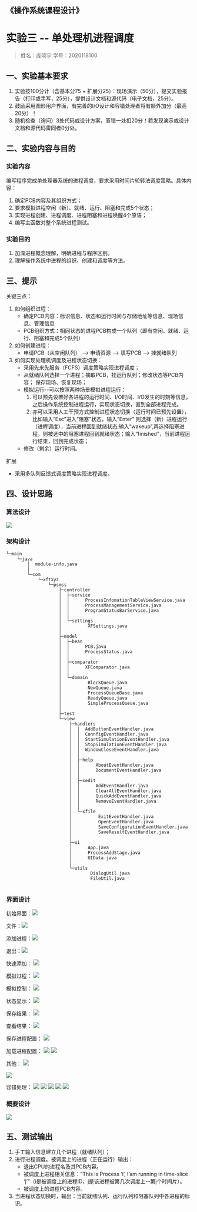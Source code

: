 ## 《操作系统课程设计》
# 实验三 -- 单处理机进程调度

> 姓名：庞晓宇 学号：2020118100


## 一、实验基本要求
1. 实验按100分计（含基本分75 + 扩展分25）：现场演示（50分），提交实验报告（打印或手写，25分），提供设计文档和源代码（电子文档，25分）。
2. 鼓励采用图形用户界面，有完善的I/O设计和容错处理者将有额外加分（最高20分）！
3. 随机检查（询问）3处代码或设计方案，答错一处扣20分！若发现演示或设计文档和源代码雷同者0分处。


## 二、实验内容与目的

### 实验内容
编写程序完成单处理器系统的进程调度，要求采用时间片轮转法调度策略。具体内容：
1. 确定PCB内容及其组织方式；
2. 要求模拟进程空闲（新）、就绪、运行、阻塞和完成5个状态；
3. 实现进程创建、进程调度、进程阻塞和进程唤醒4个原语；
4. 编写主函数对整个系统进程测试。

### 实验目的
1. 加深进程概念理解，明确进程与程序区别。
2. 理解操作系统中进程的组织、创建和调度等方法。


## 三、提示
关键三点：
1. 如何组织进程：
   - 确定PCB内容：标识信息、状态和运行时间与存储地址等信息、现场信息、管理信息
   - PCB组织方式：相同状态的进程PCB构成一个队列（即有空闲、就绪、运行、阻塞和完成5个队列）
2. 如何创建进程：
   - 申请PCB（从空闲队列） —> 申请资源 —> 填写PCB —> 挂就绪队列
3. 如何实现处理机调度及进程状态切换：
   - 采用先来先服务（FCFS）调度策略实现进程调度；
   - 从就绪队列选择一个进程；摘取PCB，挂运行队列；修改状态等PCB内容； 保存现场、恢复现场；
   - 模拟运行--可以按照两种场景模拟进程运行：
     1. 可以预先设置好各进程的运行时间、I/O时间、I/O发生的时刻等信息，之后操作系统控制进程运行，实现状态切换，直到全部进程完成。
     2. 亦可以采用人工干预方式控制进程状态切换（运行时间已预先设置），比如输入“Esc”进入“阻塞”状态，输入“Enter” 则选择（新）进程运行（进程调度），当前进程回到就绪状态;输入“wakeup”,再选择阻塞进程，则被选中的阻塞进程回到就绪状态；输入“finished”，当前进程运行结束，回到完成状态；
   - 修改（剩余）运行时间。

扩展
- 采用多队列反馈式调度策略实现进程调度。


## 四、设计思路

### 算法设计
<!-- TODO：算法流程图 / 伪代码 -->
![](imgs/2022-05-04-18-12-41.png)

### 架构设计
<!-- TODO：src目录[tree src > frame.txt] -->
```
└─main
    └─java
        │  module-info.java
        │  
        └─com
            └─xftxyz
                └─psmss
                    ├─controller
                    │  ├─service
                    │  │      ProcessInfomationTableViewService.java
                    │  │      ProcessManagementService.java
                    │  │      ProgramStatusBarService.java
                    │  │      
                    │  └─settings
                    │          XFSettings.java
                    │          
                    ├─model
                    │  ├─bean
                    │  │      PCB.java
                    │  │      ProcessStatus.java
                    │  │      
                    │  ├─comparator
                    │  │      XFComparator.java
                    │  │      
                    │  └─domain
                    │          BlockQueue.java
                    │          NewQueue.java
                    │          ProcessQueueBase.java
                    │          ReadyQueue.java
                    │          SimpleProcessQueue.java
                    │          
                    ├─test
                    └─view
                        ├─handlers
                        │  │  AddButtonEventHandler.java
                        │  │  ConnfigEventHandler.java
                        │  │  StartSimulationEventHandler.java
                        │  │  StopSimulationEventHandler.java
                        │  │  WindowCloseEventHandler.java
                        │  │  
                        │  ├─help
                        │  │      AboutEventHandler.java
                        │  │      DocumentEventHandler.java
                        │  │      
                        │  ├─xedit
                        │  │      AddEventHandler.java
                        │  │      ClearAllEventHandler.java
                        │  │      QuickAddEventHandler.java
                        │  │      RemoveEventHandler.java
                        │  │      
                        │  └─xfile
                        │          ExitEventHandler.java
                        │          OpenEventHandler.java
                        │          SaveConfigurationEventHandler.java
                        │          SaveResultEventHandler.java
                        │          
                        ├─ui
                        │      App.java
                        │      ProcessAddStage.java
                        │      UIData.java
                        │      
                        └─utils
                                DialogUtil.java
                                FileUtil.java
                                
```

### 界面设计
<!-- TODO：界面截图 -->
初始界面：![](imgs/初始界面.png)

文件：![](imgs/打开文件.png)

添加进程：![](imgs/添加进程.png)

退出：![](imgs/退出.png)

快速添加：
![](imgs/2022-05-04-18-04-59.png)

模拟过程：
![](imgs/2022-05-04-18-05-34.png)

模拟控制：
![](imgs/2022-05-04-18-05-48.png)

状态显示：
![](imgs/2022-05-04-18-05-24.png)

保存结果：
![](imgs/2022-05-04-18-06-26.png)

查看结果：
![](imgs/2022-05-04-18-06-48.png)

保存进程配置：
![](imgs/2022-05-04-18-07-18.png)

加载进程配置：
![](imgs/2022-05-04-18-07-44.png)
![](imgs/2022-05-04-18-08-05.png)

其他：
![](imgs/2022-05-04-18-04-28.png)

![](imgs/2022-05-04-18-04-39.png)

容错处理：
![](imgs/2022-05-04-18-08-33.png)
![](imgs/2022-05-04-18-08-46.png)
![](imgs/2022-05-04-18-09-03.png)
![](imgs/2022-05-04-18-09-12.png)
![](imgs/2022-05-04-18-09-23.png)


### 概要设计
<!-- TODO：数据结构（类） -->
![](imgs/2022-05-04-18-09-59.png)


## 五、测试输出
1. 手工输入信息建立几个进程（就绪队列）；
2. 进行进程调度。被调度上的进程（正在运行）输出：
   - 退出CPU的进程名及其PCB内容。
   - 被调度上进程相关信息：“This is Process ‘i’, I’am running in time-slice ‘j’”（i是被调度上的进程ID，j是该进程被第几次调度上--第j个时间片）。
   - 被调度上的进程PCB内容。
3. 当进程状态切换时，输出：当前就绪队列、运行队列和阻塞队列中各进程的标识。

